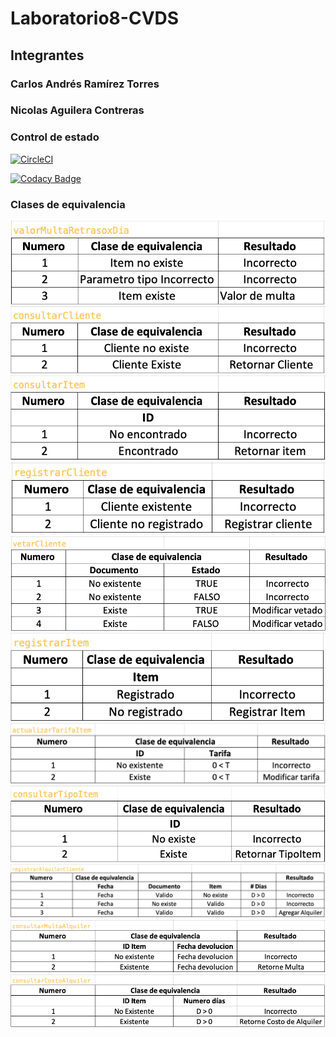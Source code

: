 # Laboratorio8-CVDS
## Integrantes
### Carlos Andrés Ramírez Torres
### Nicolas Aguilera Contreras 

### Control de estado 

[![CircleCI](https://circleci.com/gh/CAndresRa/Laboratorio8-CVDS.svg?style=svg)](https://circleci.com/gh/CAndresRa/Laboratorio8-CVDS)

[![Codacy Badge](https://api.codacy.com/project/badge/Grade/3176a2ef76cf40e0b502e1e824f82042)](https://www.codacy.com/manual/CAndresRa/Laboratorio8-CVDS?utm_source=github.com&amp;utm_medium=referral&amp;utm_content=CAndresRa/Laboratorio8-CVDS&amp;utm_campaign=Badge_Grade)

### Clases de equivalencia 

![](img/1.png)
![](img/2.png)
![](img/3.png)
![](img/4.png)
![](img/5.png)
![](img/6.png)
![](img/7.png)
![](img/8.png)
![](img/9.png)
![](img/10.png)
![](img/11.png)

